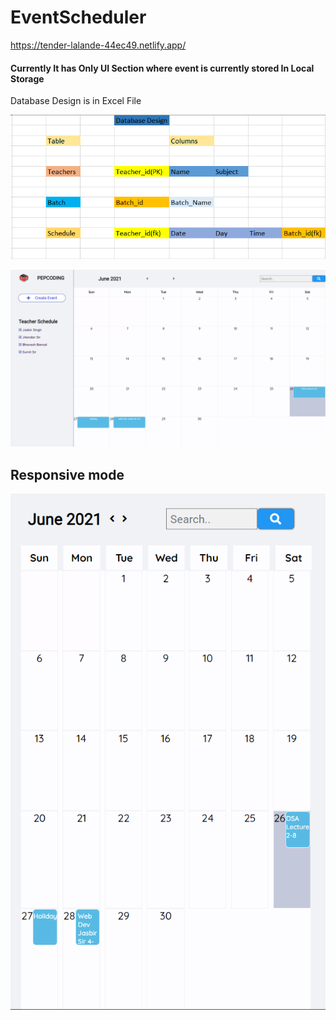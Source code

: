 ﻿# EventScheduler

https://tender-lalande-44ec49.netlify.app/
<h4>Currently It has Only UI Section where event is currently stored In Local Storage</h4>
</h4>Database Design is in Excel File

![](images/DatabaseDesign.PNG)

![](images/UIPage.png)

<h2>Responsive mode</h2>

![](images/Responsivepage.PNG)
